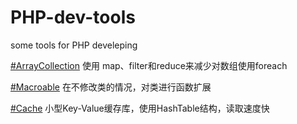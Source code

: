 ﻿# PHP-dev-tools
some tools for PHP develeping

<a href='https://github.com/marcus-ma/PHP-dev-tools/blob/master/ArrayCollection.php'>#ArrayCollection</a> 使用 map、filter和reduce来减少对数组使用foreach <br>

<a href='https://github.com/marcus-ma/PHP-dev-tools/blob/master/Macroable.php'>#Macroable</a> 在不修改类的情况，对类进行函数扩展 <br>

<a href='https://github.com/marcus-ma/PHP-dev-tools/blob/master/Cache.php'>#Cache</a> 小型Key-Value缓存库，使用HashTable结构，读取速度快<br>
